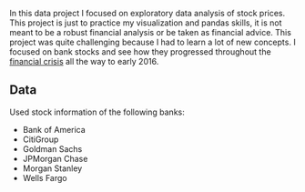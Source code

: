 In this data project I focused on exploratory data analysis of stock prices. This project is just to practice my visualization and pandas skills, it is not meant to be a robust financial analysis or be taken as financial advice.
This project was quite challenging because I had to learn a lot of new concepts.
I  focused on bank stocks and see how they progressed throughout the [financial crisis](https://en.wikipedia.org/wiki/Financial_crisis_of_2007%E2%80%9308) all the way to early 2016.

## Data

Used stock information of the following banks:
* Bank of America
* CitiGroup
* Goldman Sachs
* JPMorgan Chase
* Morgan Stanley
* Wells Fargo
